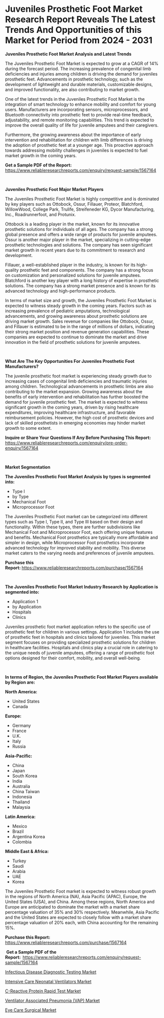 <p><h1>Juveniles Prosthetic Foot Market Research Report Reveals The Latest Trends And Opportunities of this Market for Period from 2024 - 2031</h1></p><p><strong>Juveniles Prosthetic Foot Market Analysis and Latest Trends</strong></p>
<p><p>The Juveniles Prosthetic Foot Market is expected to grow at a CAGR of 14% during the forecast period. The increasing prevalence of congenital limb deficiencies and injuries among children is driving the demand for juveniles prosthetic feet. Advancements in prosthetic technology, such as the development of lightweight and durable materials, customizable designs, and improved functionality, are also contributing to market growth.</p><p>One of the latest trends in the Juveniles Prosthetic Foot Market is the integration of smart technology to enhance mobility and comfort for young users. Manufacturers are incorporating sensors, microprocessors, and Bluetooth connectivity into prosthetic feet to provide real-time feedback, adjustability, and remote monitoring capabilities. This trend is expected to improve the overall quality of life for juvenile amputees and their caregivers.</p><p>Furthermore, the growing awareness about the importance of early intervention and rehabilitation for children with limb differences is driving the adoption of prosthetic feet at a younger age. This proactive approach towards addressing mobility challenges in juveniles is expected to fuel market growth in the coming years.</p></p>
<p><strong>Get a Sample PDF of the Report:&nbsp;</strong> <a href="https://www.reliableresearchreports.com/enquiry/request-sample/1567164">https://www.reliableresearchreports.com/enquiry/request-sample/1567164</a></p>
<p>&nbsp;</p>
<p><strong>Juveniles Prosthetic Foot Major Market Players</strong></p>
<p><p>The Juveniles Prosthetic Foot Market is highly competitive and is dominated by key players such as Ottobock, Ossur, Fillauer, Proteor, Blatchford, WillowWood, College Park, Trulife, Streifeneder KG, Dycor Manufacturing, Inc., Roadrunnerfoot, and Protunix.</p><p>Ottobock is a leading player in the market, known for its innovative prosthetic solutions for individuals of all ages. The company has a strong global presence and offers a wide range of products for juvenile amputees. Ossur is another major player in the market, specializing in cutting-edge prosthetic technologies and solutions. The company has seen significant market growth in recent years due to its commitment to research and development.</p><p>Fillauer, a well-established player in the industry, is known for its high-quality prosthetic feet and components. The company has a strong focus on customization and personalized solutions for juvenile amputees. Blatchford is another key player with a long history of expertise in prosthetic solutions. The company has a strong market presence and is known for its advanced technology and high-performance products.</p><p>In terms of market size and growth, the Juveniles Prosthetic Foot Market is expected to witness steady growth in the coming years. Factors such as increasing prevalence of pediatric amputations, technological advancements, and growing awareness about prosthetic solutions are driving market growth. Sales revenue for companies like Ottobock, Ossur, and Fillauer is estimated to be in the range of millions of dollars, indicating their strong market position and revenue generation capabilities. These companies are expected to continue to dominate the market and drive innovation in the field of prosthetic solutions for juvenile amputees.</p></p>
<p>&nbsp;</p>
<p><strong>What Are The Key Opportunities For Juveniles Prosthetic Foot Manufacturers?</strong></p>
<p><p>The juvenile prosthetic foot market is experiencing steady growth due to increasing cases of congenital limb deficiencies and traumatic injuries among children. Technological advancements in prosthetic limbs are also contributing to the market expansion. Growing awareness about the benefits of early intervention and rehabilitation has further boosted the demand for juvenile prosthetic feet. The market is expected to witness significant growth in the coming years, driven by rising healthcare expenditures, improving healthcare infrastructure, and favorable reimbursement policies. However, the high cost of prosthetic devices and lack of skilled prosthetists in emerging economies may hinder market growth to some extent.</p></p>
<p><strong>Inquire or Share Your Questions If Any Before Purchasing This Report:</strong> <a href="https://www.reliableresearchreports.com/enquiry/pre-order-enquiry/1567164">https://www.reliableresearchreports.com/enquiry/pre-order-enquiry/1567164</a></p>
<p>&nbsp;</p>
<p><strong>Market Segmentation</strong></p>
<p><strong>The Juveniles Prosthetic Foot Market Analysis by types is segmented into:</strong></p>
<p><ul><li>Type I</li><li>by Type</li><li>Mechanical Foot</li><li>Microprocessor Foot</li></ul></p>
<p><p>The Juveniles Prosthetic Foot market can be categorized into different types such as Type I, Type II, and Type III based on their design and functionality. Within these types, there are further subdivisions like Mechanical Foot and Microprocessor Foot, each offering unique features and benefits. Mechanical Foot prosthetics are typically more affordable and simpler in design, while Microprocessor Foot prosthetics incorporate advanced technology for improved stability and mobility. This diverse market caters to the varying needs and preferences of juvenile amputees.</p></p>
<p><strong>Purchase this Report:&nbsp;</strong><a href="https://www.reliableresearchreports.com/purchase/1567164">https://www.reliableresearchreports.com/purchase/1567164</a></p>
<p>&nbsp;</p>
<p><strong>The Juveniles Prosthetic Foot Market Industry Research by Application is segmented into:</strong></p>
<p><ul><li>Application 1</li><li>by Application</li><li>Hospitals</li><li>Clinics</li></ul></p>
<p><p>Juveniles prosthetic foot market application refers to the specific use of prosthetic feet for children in various settings. Application 1 includes the use of prosthetic feet in hospitals and clinics tailored for juveniles. This market segment focuses on providing specialized prosthetic solutions for children in healthcare facilities. Hospitals and clinics play a crucial role in catering to the unique needs of juvenile amputees, offering a range of prosthetic foot options designed for their comfort, mobility, and overall well-being.</p></p>
<p>&nbsp;</p>
<p><strong>In terms of Region, the Juveniles Prosthetic Foot Market Players available by Region are:</strong></p>
<p>
    <p> <strong> North America: </strong>
        <ul>
            <li>United States</li>
            <li>Canada</li>
        </ul>
        </p> 
    <p> <strong> Europe: </strong>
        <ul>
            <li>Germany</li>
            <li>France</li>
            <li>U.K.</li>
            <li>Italy</li>
            <li>Russia</li>
        </ul>
        </p> 
    <p> <strong> Asia-Pacific: </strong>
        <ul>
            <li>China</li>
            <li>Japan</li>
            <li>South Korea</li>
            <li>India</li>
            <li>Australia</li>
            <li>China Taiwan</li>
            <li>Indonesia</li>
            <li>Thailand</li>
            <li>Malaysia</li>
        </ul>
        </p> 
    <p> <strong> Latin America: </strong>
        <ul>
            <li>Mexico</li>
            <li>Brazil</li>
            <li>Argentina Korea</li>
            <li>Colombia</li>
        </ul>
        </p> 
    <p> <strong> Middle East & Africa: </strong>
        <ul>
            <li>Turkey</li>
            <li>Saudi</li>
            <li>Arabia</li>
            <li>UAE</li>
            <li>Korea</li>
        </ul>
    </p>
    </p>
<p><p>The Juveniles Prosthetic Foot market is expected to witness robust growth in the regions of North America (NA), Asia Pacific (APAC), Europe, the United States (USA), and China. Among these regions, North America and Europe are anticipated to dominate the market with a market share percentage valuation of 35% and 30% respectively. Meanwhile, Asia Pacific and the United States are expected to closely follow with a market share percentage valuation of 20% each, with China accounting for the remaining 15%.</p></p>
<p><strong>Purchase this Report: </strong><a href="https://www.reliableresearchreports.com/purchase/1567164">https://www.reliableresearchreports.com/purchase/1567164</a></p>
<p>&nbsp;<strong>Get a Sample PDF of the Report:&nbsp;&nbsp;</strong><a href="https://www.reliableresearchreports.com/enquiry/request-sample/1567164">https://www.reliableresearchreports.com/enquiry/request-sample/1567164</a></p>
<p><strong></strong></p>
<p><p><a href="https://medium.com/@jarredmertz/infectious-disease-diagnostic-testing-market-size-cagr-trends-2024-2030-d348a0ccafec">Infectious Disease Diagnostic Testing Market</a></p><p><a href="https://github.com/singletonthaxterkelliehr2df/Market-Research-Report-List-1/blob/main/intensive-care-neonatal-ventilators-market.md">Intensive Care Neonatal Ventilators Market</a></p><p><a href="https://medium.com/@jarredmertz/analyzing-c-reactive-protein-rapid-test-market-global-industry-perspective-and-forecast-2024-to-a5750248bc0d">C-Reactive Protein Rapid Test Market</a></p><p><a href="https://medium.com/@jarredmertz/ventilator-associated-pneumonia-vap-market-competitive-analysis-market-trends-and-forecast-to-40f46134f000">Ventilator Associated Pneumonia (VAP) Market</a></p><p><a href="https://medium.com/p/1b5ec1f67cc7/edit">Eye Care Surgical Market</a></p></p>